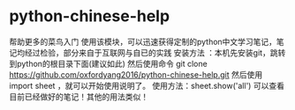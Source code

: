 # python-chinese-help
帮助更多的菜鸟入门
使用该模块，可以迅速获得定制的python中文学习笔记，笔记均经过检验，部分来自于互联网与自已的实践
安装方法 ：本机先安装git，跳转到python的根目录下面(建议如此)
           然后使用命令 git clone https://github.com/oxfordyang2016/python-chinese-help.git
           然后使用 import sheet ，就可以开始使用说明了。
使用方法：sheet.show('all') 可以查看目前已经做好的笔记！其他的用法类似！
